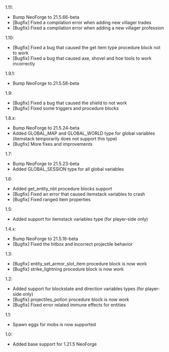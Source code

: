 1.11: 
- Bump NeoForge to 21.5.66-beta
- [Bugfix] Fixed a compilation error when adding new villager trades
- [Bugfix] Fixed a compilation error when adding a new villager profession

1.10:
- [Bugfix] Fixed a bug that caused the get item type procedure block not to work
- [Bugfix] Fixed a bug that caused axe, shovel and hoe tools to work incorrectly

1.9.1:
- Bump NeoForge to 21.5.58-beta

1.9:
- [Bugfix] Fixed a bug that caused the shield to not work
- [Bugfix] Fixed some triggers and procedure blocks

1.8.x:
- Bump NeoForge to 21.5.24-beta
- Added GLOBAL_MAP and GLOBAL_WORLD type for global variables (itemstack temporarily does not support this type)
- [Bugfix] More fixes and improvements

1.7:
- Bump NeoForge to 21.5.23-beta
- Added GLOBAL_SESSION type for all global variables

1.6:
- Added get_entity_nbt procedure blocks support
- [Bugfix] Fixed an error that caused itemstack variables to crash
- [Bugfix] Fixed ranged item properties

1.5:
- Added support for itemstack variables type (for player-side only)

1.4.x:
- Bump NeoForge to 21.5.16-beta
- [Bugfix] Fixed the hitbox and incorrect projectile behavior

1.3:
- [Bugfix] entity_set_armor_slot_item procedure block is now work
- [Bugfix] strike_lightning procedure block is now work

1.2:

- Added support for blockstate and direction variables types (for player-side only)
- [Bugfix] projectiles_potion procedure block is now work
- [Bugfix] Fixed error related immune effects for entities

1.1:

- Spawn eggs for mobs is now supported

1.0:

- Added base support for 1.21.5 NeoForge